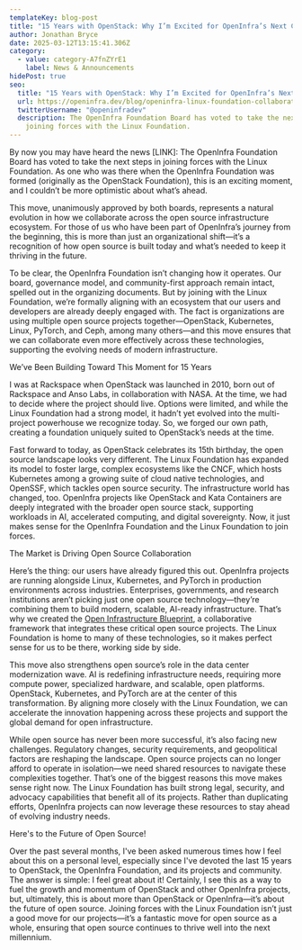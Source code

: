 ```yaml
---
templateKey: blog-post
title: "15 Years with OpenStack: Why I’m Excited for OpenInfra’s Next Chapter"
author: Jonathan Bryce
date: 2025-03-12T13:15:41.306Z
category:
  - value: category-A7fnZYrE1
    label: News & Announcements
hidePost: true
seo:
  title: "15 Years with OpenStack: Why I’m Excited for OpenInfra’s Next Chapter"
  url: https://openinfra.dev/blog/openinfra-linux-foundation-collaboration
  twitterUsername: "@openinfradev"
  description: The OpenInfra Foundation Board has voted to take the next steps in
    joining forces with the Linux Foundation.
---
```

By now you may have heard the news \[LINK]: The OpenInfra Foundation Board has voted to take the next steps in joining forces with the Linux Foundation. As one who was there when the OpenInfra Foundation was formed (originally as the OpenStack Foundation), this is an exciting moment, and I couldn’t be more optimistic about what’s ahead.

This move, unanimously approved by both boards, represents a natural evolution in how we collaborate across the open source infrastructure ecosystem. For those of us who have been part of OpenInfra’s journey from the beginning, this is more than just an organizational shift—it’s a recognition of how open source is built today and what’s needed to keep it thriving in the future.

To be clear, the OpenInfra Foundation isn’t changing how it operates. Our board, governance model, and community-first approach remain intact, spelled out in the organizing documents. But by joining with the Linux Foundation, we’re formally aligning with an ecosystem that our users and developers are already deeply engaged with. The fact is organizations are using multiple open source projects together—OpenStack, Kubernetes, Linux, PyTorch, and Ceph, among many others—and this move ensures that we can collaborate even more effectively across these technologies, supporting the evolving needs of modern infrastructure.

We’ve Been Building Toward This Moment for 15 Years

I was at Rackspace when OpenStack was launched in 2010, born out of Rackspace and Anso Labs, in collaboration with NASA. At the time, we had to decide where the project should live. Options were limited, and while the Linux Foundation had a strong model, it hadn’t yet evolved into the multi-project powerhouse we recognize today. So, we forged our own path, creating a foundation uniquely suited to OpenStack’s needs at the time.

Fast forward to today, as OpenStack celebrates its 15th birthday, the open source landscape looks very different. The Linux Foundation has expanded its model to foster large, complex ecosystems like the CNCF, which hosts Kubernetes among a growing suite of cloud native technologies, and OpenSSF, which tackles open source security. The infrastructure world has changed, too. OpenInfra projects like OpenStack and Kata Containers are deeply integrated with the broader open source stack, supporting workloads in AI, accelerated computing, and digital sovereignty. Now, it just makes sense for the OpenInfra Foundation and the Linux Foundation to join forces.

The Market is Driving Open Source Collaboration

Here’s the thing: our users have already figured this out. OpenInfra projects are running alongside Linux, Kubernetes, and PyTorch in production environments across industries. Enterprises, governments, and research institutions aren’t picking just one open source technology—they’re combining them to build modern, scalable, AI-ready infrastructure. That’s why we created the [Open Infrastructure Blueprint](https://openinfra.org/open-infrastructure-blueprint-white-paper), a collaborative framework that integrates these critical open source projects. The Linux Foundation is home to many of these technologies, so it makes perfect sense for us to be there, working side by side.

This move also strengthens open source’s role in the data center modernization wave. AI is redefining infrastructure needs, requiring more compute power, specialized hardware, and scalable, open platforms. OpenStack, Kubernetes, and PyTorch are at the center of this transformation. By aligning more closely with the Linux Foundation, we can accelerate the innovation happening across these projects and support the global demand for open infrastructure.

While open source has never been more successful, it’s also facing new challenges. Regulatory changes, security requirements, and geopolitical factors are reshaping the landscape. Open source projects can no longer afford to operate in isolation—we need shared resources to navigate these complexities together. That’s one of the biggest reasons this move makes sense right now. The Linux Foundation has built strong legal, security, and advocacy capabilities that benefit all of its projects. Rather than duplicating efforts, OpenInfra projects can now leverage these resources to stay ahead of evolving industry needs.

Here's to the Future of Open Source!

Over the past several months, I've been asked numerous times how I feel about this on a personal level, especially since I've devoted the last 15 years to OpenStack, the OpenInfra Foundation, and its projects and community. The answer is simple: I feel great about it! Certainly, I see this as a way to fuel the growth and momentum of OpenStack and other OpenInfra projects, but, ultimately, this is about more than OpenStack or OpenInfra—it’s about the future of open source. Joining forces with the Linux Foundation isn’t just a good move for our projects—it’s a fantastic move for open source as a whole, ensuring that open source continues to thrive well into the next millennium.